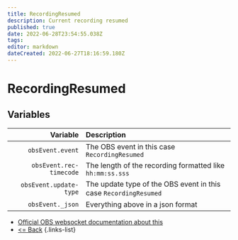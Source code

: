 ```yaml
---
title: RecordingResumed
description: Current recording resumed
published: true
date: 2022-06-28T23:54:55.038Z
tags: 
editor: markdown
dateCreated: 2022-06-27T18:16:59.180Z
---
```


# RecordingResumed

## Variables

| Variable | Description |
|---------:|:------------|
| `obsEvent.event` | The OBS event in this case `RecordingResumed`
| `obsEvent.rec-timecode` | The length of the recording formatted like `hh:mm:ss.sss`
| `obsEvent.update-type` | The update type of the OBS event in this case `RecordingResumed`
| `obsEvent._json` | Everything above in a json format

* [Official OBS websocket documentation about this](https://github.com/obsproject/obs-websocket/blob/4.x-current/docs/generated/protocol.md#recordingresumed)
* [<= Back](/en/Integrations/OBS/OBS-Events)
{.links-list}